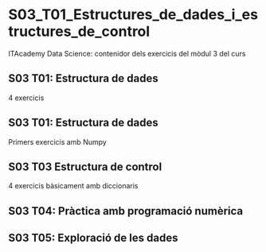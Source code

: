 # S03_T01_Estructures_de_dades_i_estructures_de_control
ITAcademy Data Science: contenidor dels exercicis del mòdul 3 del curs

## S03 T01: Estructura de dades
4 exercicis

## S03 T01: Estructura de dades
Primers exercicis amb Numpy

## S03 T03 Estructura de control
4 exercicis bàsicament amb diccionaris

## S03 T04: Pràctica amb programació numèrica

## S03 T05: Exploració de les dades
